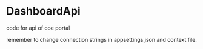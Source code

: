 # DashboardApi

code for api of coe portal


remember to change connection strings in appsettings.json and context file.
